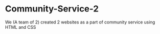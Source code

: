# Community-Service-2
We (A team of 2) created 2 websites as a part of community service using HTML and CSS
